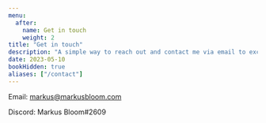```yaml
---
menu:
  after:
    name: Get in touch
    weight: 2
title: "Get in touch"
description: "A simple way to reach out and contact me via email to exchange ideas, make suggestions, or report errors."
date: 2023-05-10
bookHidden: true
aliases: ["/contact"]
---
```

Email: [markus@markusbloom.com](mailto:markus@markusbloom.com)

Discord: Markus Bloom#2609